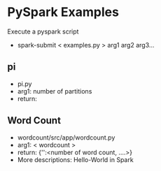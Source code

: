 # PySpark Examples

Execute a pyspark script  
- spark-submit < examples.py > arg1 arg2 arg3...

## pi
- pi.py  
- arg1: number of partitions
- return: 

## Word Count
- wordcount/src/app/wordcount.py
- arg1: < wordcount >  
- return: {'<word>':<number of word count, ....>}
- More descriptions: Hello-World in Spark